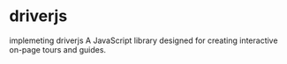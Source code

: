 # driverjs
implemeting driverjs A JavaScript library designed for creating interactive on-page tours and guides.
